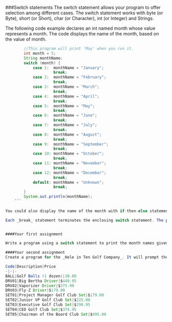 <!--djw:done-->
###Switch statements
The switch statement allows your program to offer selection among different cases. The switch statement works with byte (or Byte), short (or Short), char (or Character), int (or Integer) and Strings.

The following code example declares an int named month whose value represents a month. The code displays the name of the month, based on the value of month.

````java
        //This program will print 'May' when you run it.
        int month = 5;
        String monthName;
        switch (month) {
            case 1:  monthName = "January";
                     break;
            case 2:  monthName = "February";
                     break;
            case 3:  monthName = "March";
                     break;
            case 4:  monthName = "April";
                     break;
            case 5:  monthName = "May";
                     break;
            case 6:  monthName = "June";
                     break;
            case 7:  monthName = "July";
                     break;
            case 8:  monthName = "August";
                     break;
            case 9:  monthName = "September";
                     break;
            case 10: monthName = "October";
                     break;
            case 11: monthName = "November";
                     break;
            case 12: monthName = "December";
                     break;
            default: monthName = "Unknown";
                     break;
        }
        System.out.println(monthName);
    ```
    
You could also display the name of the month with if-then-else statements. You will probably find the switch statement to be more intuitive. An if-then-else statement can test expressions based on ranges of values or conditions. A switch statement tests expressions based on a single value.

Each _break_ statement terminates the enclosing switch statement. The program continues after the _break_ with the first statement following the switch block. Break statements are necessary. Without them, statements in switch blocks fall through. Statements after the matching case label are executed in sequence until a _break_ is encountered. Try removing the break statements. 


####Your first assignment

Write a program using a switch statement to print the month names given the exact number of days in the month. You can have more than one statement in each switch case. If the user enters 30 then the program will display: "September April June November". If the user enters 9 then program will alert the user that no months have exactly 9 days.

####Your second assignment
Create a program for the _Hole in Ten Golf Company_. It will prompt the user for a product code. The program will then display the corresponding price and description from the table below.

Code|Description|Price
-|-|-
BALL|Golf Balls (1 dozen)|38.00
DRV01|Big Bertha Driver|$449.95
DRV02|Vaporizer Driver|$375.00
DRV03|Fly-Z Driver|$179.00
SET01|Project Manager Golf Club Set|$179.00
SET02|Junior VP Golf Club Set|$225.00
SET03|Executive Golf Club Set|$299.95
SET04|CEO Golf Club Set|$374.95
SET05|Chairman of the Board Club Set|$495.00




